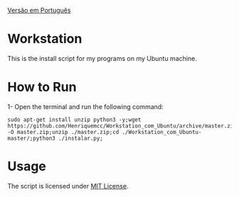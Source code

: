 [Versão em Português](https://github.com/Henriquemcc/Workstation_com_Ubuntu/blob/master/README.md)

# Workstation
This is the install script for my programs on my Ubuntu machine.

# How to Run

1- Open the terminal and run the following command:

```
sudo apt-get install unzip python3 -y;wget https://github.com/Henriquemcc/Workstation_com_Ubuntu/archive/master.zip -O master.zip;unzip ./master.zip;cd ./Workstation_com_Ubuntu-master/;python3 ./instalar.py;
```
# Usage

The script is licensed under [MIT License](./LICENSE).
